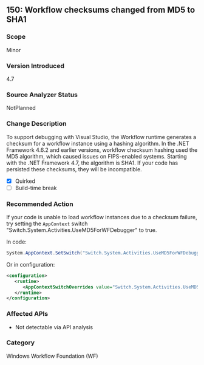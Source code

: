 ## 150: Workflow checksums changed from MD5 to SHA1

### Scope
Minor

### Version Introduced
4.7

### Source Analyzer Status
NotPlanned

### Change Description
To support debugging with Visual Studio, 
the Workflow runtime generates a checksum for a workflow instance using a hashing algorithm.
In the .NET Framework 4.6.2 and earlier versions, workflow checksum hashing used the MD5 
algorithm, which caused issues on FIPS-enabled systems. Starting with the .NET Framework 4.7, 
the algorithm is SHA1. If your code has persisted these checksums, they will be incompatible. 

- [x] Quirked 
- [ ] Build-time break 

### Recommended Action
If your code is unable to load workflow instances due to a checksum failure, try setting 
the `AppContext` switch "Switch.System.Activities.UseMD5ForWFDebugger" to true.

In code:
```csharp
System.AppContext.SetSwitch("Switch.System.Activities.UseMD5ForWFDebugger", true);
```

Or in configuration:
```xml
<configuration>
   <runtime>
      <AppContextSwitchOverrides value="Switch.System.Activities.UseMD5ForWFDebugger=true" /> 
   </runtime>
</configuration>
```


### Affected APIs
* Not detectable via API analysis

### Category
Windows Workflow Foundation (WF)


